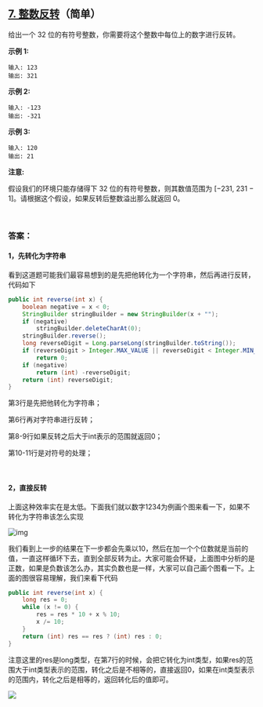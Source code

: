 ## [7. 整数反转](https://leetcode-cn.com/problems/reverse-integer/)（简单）

给出一个 32 位的有符号整数，你需要将这个整数中每位上的数字进行反转。

**示例 1:**

```
输入: 123
输出: 321
```

 **示例 2:**

```
输入: -123
输出: -321
```

**示例 3:**

```
输入: 120
输出: 21
```

**注意:**

假设我们的环境只能存储得下 32 位的有符号整数，则其数值范围为 [−231, 231 − 1]。请根据这个假设，如果反转后整数溢出那么就返回 0。

<br/>

### 答案：

#### 1，先转化为字符串

看到这道题可能我们最容易想到的是先把他转化为一个字符串，然后再进行反转，代码如下

```java
public int reverse(int x) {
    boolean negative = x < 0;
    StringBuilder stringBuilder = new StringBuilder(x + "");
    if (negative)
        stringBuilder.deleteCharAt(0);
    stringBuilder.reverse();
    long reverseDigit = Long.parseLong(stringBuilder.toString());
    if (reverseDigit > Integer.MAX_VALUE || reverseDigit < Integer.MIN_VALUE)
        return 0;
    if (negative)
        return (int) -reverseDigit;
    return (int) reverseDigit;
}
```

第3行是先把他转化为字符串；

第6行再对字符串进行反转；

第8-9行如果反转之后大于int表示的范围就返回0；

第10-11行是对符号的处理；

<br/>

#### 2，直接反转

上面这种效率实在是太低。下面我们就以数字1234为例画个图来看一下，如果不转化为字符串该怎么实现

![img](https://mmbiz.qpic.cn/mmbiz_png/PGmTibd8KQBFfgv6TKT7IoGmIscxUX4wsiavaKU2zugy8u9aKyuj13WiamAOLZTlEkc0FficZuGxP765YZFSqcjjzg/640?wx_fmt=png&tp=webp&wxfrom=5&wx_lazy=1&wx_co=1)

我们看到上一步的结果在下一步都会先乘以10，然后在加一个个位数就是当前的值，一直这样循环下去，直到全部反转为止。大家可能会怀疑，上面图中分析的是正数，如果是负数该怎么办，其实负数也是一样，大家可以自己画个图看一下。上面的图很容易理解，我们来看下代码

```java
public int reverse(int x) {
    long res = 0;
    while (x != 0) {
        res = res * 10 + x % 10;
        x /= 10;
    }
    return (int) res == res ? (int) res : 0;
}
```

注意这里的res是long类型，在第7行的时候，会把它转化为int类型，如果res的范围大于int类型表示的范围，转化之后是不相等的，直接返回0，如果在int类型表示的范围内，转化之后是相等的，返回转化后的值即可。





![](https://img-blog.csdnimg.cn/20200807155236311.png)

